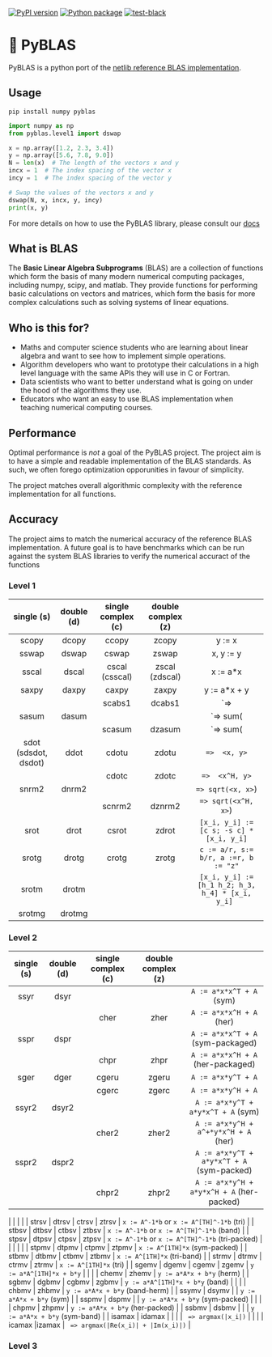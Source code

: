 [![PyPI version](https://badge.fury.io/py/pyblas.svg)](https://badge.fury.io/py/pyblas)
[![Python package](https://github.com/timleslie/pyblas/workflows/Unit%20tests/badge.svg)](https://github.com/timleslie/pyblas)
[![test-black](https://github.com/timleslie/pyblas/workflows/Linting%20-%20Black/badge.svg)](https://github.com/timleslie/pyblas)

# 🔢 PyBLAS

PyBLAS is a python port of the [netlib reference BLAS implementation](http://www.netlib.org/blas/).

## Usage

```shell
pip install numpy pyblas
```

```python
import numpy as np
from pyblas.level1 import dswap

x = np.array([1.2, 2.3, 3.4])
y = np.array([5.6, 7.8, 9.0])
N = len(x)  # The length of the vectors x and y
incx = 1  # The index spacing of the vector x
incy = 1  # The index spacing of the vector y

# Swap the values of the vectors x and y
dswap(N, x, incx, y, incy)
print(x, y)
```

For more details on how to use the PyBLAS library, please consult our [docs](https://github.com/timleslie/pyblas/tree/main/docs)

## What is BLAS

The **Basic Linear Algebra Subprograms** (BLAS) are a collection of functions which form the basis of many modern numerical computing packages, including numpy, scipy, and matlab.
They provide functions for performing basic calculations on vectors and matrices, which form the basis for more complex calculations such as solving systems of linear equations.

## Who is this for?

 * Maths and computer science students who are learning about linear algebra and want to see how to implement simple operations.
 * Algorithm developers who want to prototype their calculations in a high level language with the same APIs they will use in C or Fortran.
 * Data scientists who want to better understand what is going on under the hood of the algorithms they use.
 * Educators who want an easy to use BLAS implementation when teaching numerical computing courses.

## Performance

Optimal performance is *not* a goal of the PyBLAS project.
The project aim is to have a simple and readable implementation of the BLAS standards.
As such, we often forego optimization opporunities in favour of simplicity.

The project matches overall algorithmic complexity with the reference implementation for all functions.

## Accuracy

The project aims to match the numerical accuracy of the reference BLAS implementation.
A future goal is to have benchmarks which can be run against the system BLAS libraries to verify the numerical accuract of the functions

### Level 1

| single (s)           | double (d)    | single complex (c) | double complex (z) |                                           |
| :---:                | :---:         | :---:          | :---:          | :---:                                             |
| scopy                | dcopy         | ccopy          | zcopy          | y := x                                            |
| sswap                | dswap         | cswap          | zswap          | x, y := y                                         |
| sscal                | dscal         | cscal (csscal) | zscal (zdscal) | x := a*x                                          |
| saxpy                | daxpy         | caxpy          | zaxpy          | y := a*x + y                                      |
|                      |               | scabs1         | dcabs1         | `=> |Re(x_i)| + |Im(x_i)|`                        |
| sasum                | dasum         |                |                | `=> sum(|x_i|)`                                   |
|                      |               | scasum         | dzasum         | `=> sum(|Re(x_i)| + |Im(x_i)})`                   |
| sdot (sdsdot, dsdot) | ddot          | cdotu          | zdotu          | `=>  <x, y>`                                      |
|                      |               | cdotc          | zdotc          | `=>  <x^H, y>`                                    |
| snrm2                | dnrm2         |                |                | `=> sqrt(<x, x>`)                                 |
|                      |               | scnrm2         | dznrm2         | `=> sqrt(<x^H, x>`)                               |
| srot                 | drot          | csrot          | zdrot          | `[x_i, y_i] := [c s; -s c] * [x_i, y_i]`          |
| srotg                | drotg         | crotg          | zrotg          | `c := a/r, s:= b/r, a :=r, b := "z"`              |
| srotm                | drotm         |                |                | `[x_i, y_i] := [h_1 h_2; h_3, h_4] * [x_i, y_i] ` |
| srotmg               | drotmg        |                |                |                                                   |

### Level 2

| single (s)           | double (d)    | single complex (c) | double complex (z) |                                           |
| :---:                | :---:         | :---:          | :---:          | :---:                                             |
| ssyr   | dsyr   |        |       | `A := a*x*x^T + A` (sym)                  |
|        |        | cher   | zher  | `A := a*x*x^H + A` (her)                  |
| sspr   | dspr   |        |       | `A := a*x*x^T + A` (sym-packaged)         |
|        |        | chpr   | zhpr  | `A := a*x*x^H + A` (her-packaged)         |
| sger   | dger   | cgeru  | zgeru | `A := a*x*y^T + A`                        |
|        |        | cgerc  | zgerc | `A := a*x*y^H + A`                        |
| ssyr2  | dsyr2  |        |       | `A := a*x*y^T + a*y*x^T + A` (sym)        |
|        |        | cher2  | zher2 | `A := a*x*y^H + a^+*y*x^H + A` (her)      |
| sspr2  | dspr2  |        |       | `A := a*x*y^T + a*y*x^T + A` (sym-packed) |
|        |        | chpr2  | zhpr2 | `A := a*x*y^H + a*y*x^H + A` (her-packed) |

| | |  |
| strsv  | dtrsv  | ctrsv  | ztrsv | `x := A^-1*b` or `x := A^[TH]^-1*b` (tri) |
| stbsv  | dtbsv  | ctbsv  | ztbsv | `x := A^-1*b` or `x := A^[TH]^-1*b` (band) |
| stpsv  | dtpsv  | ctpsv  | ztpsv | `x := A^-1*b` or `x := A^[TH]^-1*b` (tri-packed) |
| | | |
| stpmv  | dtpmv  | ctpmv  | ztpmv | `x := A^[1TH]*x` (sym-packed)   |
| stbmv  | dtbmv  | ctbmv  | ztbmv | `x := A^[1TH]*x` (tri-band) |
| strmv  | dtrmv  | ctrmv  | ztrmv | `x := A^[1TH]*x` (tri) |
| sgemv  | dgemv  | cgemv  | zgemv | `y := a*A^[1TH]*x + b*y` |
|        |        | chemv  | zhemv | `y := a*A*x + b*y` (herm) |
| sgbmv  | dgbmv  | cgbmv  | zgbmv | `y := a*A^[1TH]*x + b*y` (band) |
|        |        | chbmv  | zhbmv | `y := a*A*x + b*y` (band-herm)   |
| ssymv  | dsymv  |                | `y := a*A*x + b*y` (sym)        |
| sspmv  | dspmv  |                | `y := a*A*x + b*y` (sym-packed) |
|        |        | chpmv  | zhpmv | `y := a*A*x + b*y` (her-packed) |
| ssbmv  | dsbmv  |        |       | `y := a*A*x + b*y` (sym-band)   |
| isamax | idamax |        |     | | ` => argmax(|x_i|)` |
|        |        | icamax |izamax | ` => argmax(|Re(x_i)| + |Im(x_i)|)` |


### Level 3
